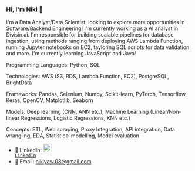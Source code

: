 ### Hi, I'm Niki 👋

I'm a Data Analyst/Data Scientist, looking to explore more opportunities in Software/Backend Engineering! I'm currently working as a AI analyst in Divisin.ai. I'm responsible for building scalable pipelines for database ingestion, using methods ranging from deploying AWS Lambda Function, running Jupyter notebooks on EC2, tayloring SQL scripts for data validation and more. 
I'm currently learning JavaScript and Java! 


Programming Languages: Python, SQL

Technologies: AWS (S3, RDS, Lambda Function, EC2), PostgreSQL, BrightData

Frameworks: Pandas, Selenium, Numpy, Scikit-learn, PyTorch, Tensorflow, Keras, OpenCV, Matplotlib, Seaborn

Models: Deep learning (CNN, ANN etc.), Machine Learning (Linear/Non-linear Regressions, Logistic Regressions, KNN etc.)

Concepts: ETL, Web scraping, Proxy Integration, API integration, Data wrangling, EDA, Statistical modelling, Model evaluation


- 🔗 LinkedIn: <code><a href="https://www.linkedin.com/in/niki-yaw-8831b694/" target="_blank" title="LinkedIn Profile"><img alt="LinkedIn Logo" width="22" src="https://seeklogo.com/images/L/linkedin-icon-logo-FBADE03110-seeklogo.com.png"> LinkedIn</a></code>
- 📧 Email: nikiyaw.08@gmail.com
